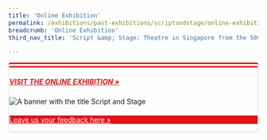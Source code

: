 ```yaml
---
title: 'Online Exhibition'
permalink: /exhibitions/past-exhibitions/scriptandstage/online-exhibition/
breadcrumb: 'Online Exhibition'
third_nav_title: 'Script &amp; Stage: Theatre in Singapore from the 50s to 80s'

---
```



<div class="container__exh__card padding padding--bottom--lg" style="border-left: 2px solid #efefef; border-right: 2px solid #efefef; border-bottom: 2px solid #efefef; border-top: 10px double #E21216; box-shadow: 0px 2px 3px #efefef; border-radius: 5px; margin-bottom: 15px;">
             <div class="container__exh__description">
                <div class="row">
                    <div class="col">
                        <h5><a href="http://www.nlb.gov.sg/exhibitions/virtual/scriptandstage/virtualtour/Script%20and%20Stage.html" target="_blank" rel="noopener" style="color:#E21216;">VISIT THE ONLINE EXHIBITION &#187;</a></h5>
                        <img src="/images/event-images/script-and-stage/script-and-stage-main-image.jpg" alt="A banner with the title Script and Stage">
                    </div>
                </div>
            </div>
    <div class="container__exh__feedback">
        <div class="row" style="margin: 20px 0 0 0;">
            <div class="col is-full" style="background-color: #E21216;">
                <p><a href="https://efm.jusfeedback.com/Community/se/705E3ED970FCBA9C" target="_blank" style="color:#fff;">Leave us your feedback here &#187;</a></p>
            </div>
        </div>
    </div>
</div>


